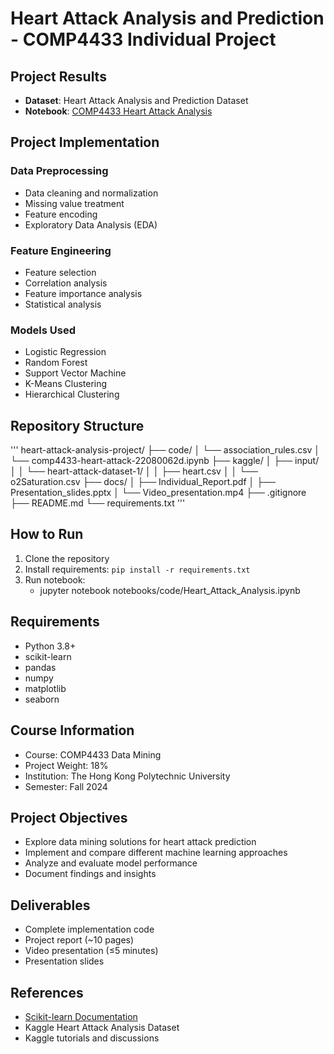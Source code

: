 # Heart Attack Analysis and Prediction - COMP4433 Individual Project

## Project Results
- **Dataset**: Heart Attack Analysis and Prediction Dataset
- **Notebook**: [COMP4433 Heart Attack Analysis](https://www.kaggle.com/code/kachunglai/comp4433-heart-attack-laikachung-22080062d)

## Project Implementation
### Data Preprocessing
- Data cleaning and normalization
- Missing value treatment
- Feature encoding
- Exploratory Data Analysis (EDA)

### Feature Engineering
- Feature selection
- Correlation analysis
- Feature importance analysis
- Statistical analysis

### Models Used
- Logistic Regression
- Random Forest
- Support Vector Machine
- K-Means Clustering
- Hierarchical Clustering

## Repository Structure
'''
heart-attack-analysis-project/
├── code/
│ └── association_rules.csv
│ └── comp4433-heart-attack-22080062d.ipynb
├── kaggle/
│ ├── input/
│ │ └── heart-attack-dataset-1/
│ │ ├── heart.csv
│ │ └── o2Saturation.csv
├── docs/
│ ├── Individual_Report.pdf
│ ├── Presentation_slides.pptx
│ └── Video_presentation.mp4
├── .gitignore
├── README.md
└── requirements.txt
'''

## How to Run
1. Clone the repository
2. Install requirements: `pip install -r requirements.txt`
3. Run notebook:
   - jupyter notebook notebooks/code/Heart_Attack_Analysis.ipynb

## Requirements
- Python 3.8+
- scikit-learn
- pandas
- numpy
- matplotlib
- seaborn

## Course Information
- Course: COMP4433 Data Mining
- Project Weight: 18%
- Institution: The Hong Kong Polytechnic University
- Semester: Fall 2024

## Project Objectives
- Explore data mining solutions for heart attack prediction
- Implement and compare different machine learning approaches
- Analyze and evaluate model performance
- Document findings and insights

## Deliverables
- Complete implementation code
- Project report (~10 pages)
- Video presentation (≤5 minutes)
- Presentation slides

## References
- [Scikit-learn Documentation](https://scikit-learn.org/stable/index.html)
- Kaggle Heart Attack Analysis Dataset
- Kaggle tutorials and discussions
